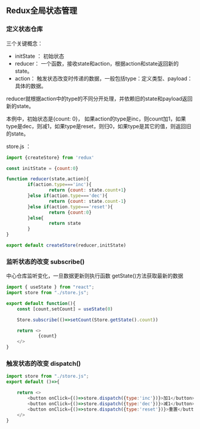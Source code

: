## Redux全局状态管理

###  定义状态仓库

三个关键概念：
-  initState ： 初始状态
-  reducer： 一个函数，接收state和action，根据action和state返回新的state。
-  action： 触发状态改变时传递的数据，一般包括type：定义类型、payload： 具体的数据。 

reducer就根据action中的type的不同分开处理，并依赖旧的state和payload返回新的state。

本例中，初始状态是{count: 0}， 如果action的type是inc，则count加1，如果type是dec，则减1，如果type是reset，则归0，如果type是其它的值，则返回旧的state。

store.js ：

```js
import {createStore} from 'redux'

const initState = {count:0}

function reducer(state,action){
        if(action.type==='inc'){
                return {count: state.count+1}
        }else if(action.type==='dec'){
                return {count: state.count-1}
        }else if(action.type==='reset'){
                return {count:0}
        }else{
                return state
        }
} 

export default createStore(reducer,initState)
```


###  监听状态的改变 subscribe()

中心仓库监听变化，一旦数据更新则执行函数
getState()方法获取最新的数据

```js
import { useState } from "react";
import store from "./store.js";

export default function(){
    const [count,setCount] = useState(0)

    Store.subscribe(()=>setCount(Store.getState().count))

    return <>
            {count}
    </>
}
```


###  触发状态的改变  dispatch()

```js
import store from "./store.js";
export default ()=>{

    return <>
        <button onClick={()=>store.dispatch({type:'inc'})}>加1</button>
        <button onClick={()=>store.dispatch({type:'dec'})}>减1</button>
        <button onClick={()=>store.dispatch({type:'reset'})}>重置</button>    
    </>
}
```
